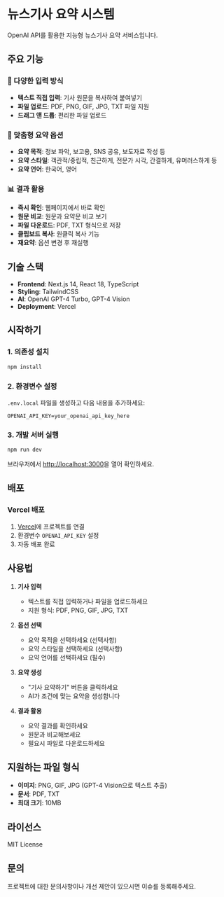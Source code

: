 # 뉴스기사 요약 시스템

OpenAI API를 활용한 지능형 뉴스기사 요약 서비스입니다.

## 주요 기능

### 📝 다양한 입력 방식
- **텍스트 직접 입력**: 기사 원문을 복사하여 붙여넣기
- **파일 업로드**: PDF, PNG, GIF, JPG, TXT 파일 지원
- **드래그 앤 드롭**: 편리한 파일 업로드

### 🎯 맞춤형 요약 옵션
- **요약 목적**: 정보 파악, 보고용, SNS 공유, 보도자료 작성 등
- **요약 스타일**: 객관적/중립적, 친근하게, 전문가 시각, 간결하게, 유머러스하게 등
- **요약 언어**: 한국어, 영어

### 📊 결과 활용
- **즉시 확인**: 웹페이지에서 바로 확인
- **원문 비교**: 원문과 요약문 비교 보기
- **파일 다운로드**: PDF, TXT 형식으로 저장
- **클립보드 복사**: 원클릭 복사 기능
- **재요약**: 옵션 변경 후 재실행

## 기술 스택

- **Frontend**: Next.js 14, React 18, TypeScript
- **Styling**: TailwindCSS
- **AI**: OpenAI GPT-4 Turbo, GPT-4 Vision
- **Deployment**: Vercel

## 시작하기

### 1. 의존성 설치

```bash
npm install
```

### 2. 환경변수 설정

`.env.local` 파일을 생성하고 다음 내용을 추가하세요:

```env
OPENAI_API_KEY=your_openai_api_key_here
```

### 3. 개발 서버 실행

```bash
npm run dev
```

브라우저에서 [http://localhost:3000](http://localhost:3000)을 열어 확인하세요.

## 배포

### Vercel 배포

1. [Vercel](https://vercel.com)에 프로젝트를 연결
2. 환경변수 `OPENAI_API_KEY` 설정
3. 자동 배포 완료

## 사용법

1. **기사 입력**
   - 텍스트를 직접 입력하거나 파일을 업로드하세요
   - 지원 형식: PDF, PNG, GIF, JPG, TXT

2. **옵션 선택**
   - 요약 목적을 선택하세요 (선택사항)
   - 요약 스타일을 선택하세요 (선택사항)
   - 요약 언어를 선택하세요 (필수)

3. **요약 생성**
   - "기사 요약하기" 버튼을 클릭하세요
   - AI가 조건에 맞는 요약을 생성합니다

4. **결과 활용**
   - 요약 결과를 확인하세요
   - 원문과 비교해보세요
   - 필요시 파일로 다운로드하세요

## 지원하는 파일 형식

- **이미지**: PNG, GIF, JPG (GPT-4 Vision으로 텍스트 추출)
- **문서**: PDF, TXT
- **최대 크기**: 10MB

## 라이선스

MIT License

## 문의

프로젝트에 대한 문의사항이나 개선 제안이 있으시면 이슈를 등록해주세요. 